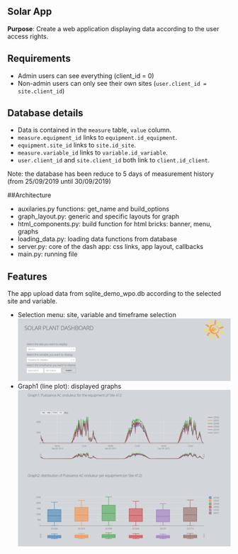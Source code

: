 ## Solar App
**Purpose**: Create a web application displaying data according to the user access rights.

## Requirements
* Admin users can see everything (client_id = 0)
* Non-admin users can only see their own sites (`user.client_id = site.client_id`)

## Database details
* Data is contained in the `measure` table, `value` column.
* `measure.equipment_id` links to `equipment.id_equipment`.
* `equipment.site_id` links to `site.id_site`.
* `measure.variable_id` links to `variable.id_variable`.
* `user.client_id` and `site.client_id` both link to `client.id_client`.

Note: the database has been reduce to 5 days of measurement history (from 25/09/2019 until 30/09/2019)

##Architecture
* auxilaries.py functions: get_name and build_options
* graph_layout.py: generic and specific layouts for graph
* html_components.py: build function for html bricks: banner, menu, graphs
* loading_data.py: loading data functions from database
* server.py: core of the dash app: css links, app layout, callbacks
* main.py: running file

## Features
The app upload data from sqlite_demo_wpo.db according to the selected site and variable.

* Selection menu: site, variable and timeframe selection
![logo](images/selection_menu.png)
* Graph1 (line plot): displayed graphs
![logo](images/graphs.png)
